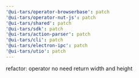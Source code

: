 ```yaml
---
'@ui-tars/operator-browserbase': patch
'@ui-tars/operator-nut-js': patch
'@ui-tars/shared': patch
'@ui-tars/sdk': patch
'@ui-tars/action-parser': patch
'@ui-tars/cli': patch
'@ui-tars/electron-ipc': patch
'@ui-tars/utio': patch
---
```


refactor: operator no need return width and height
